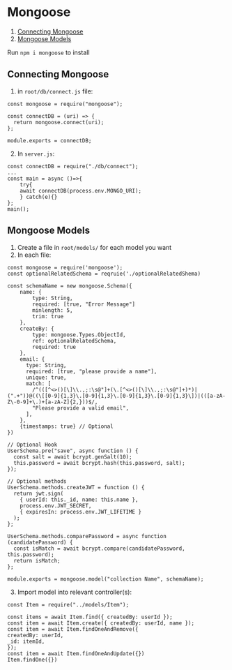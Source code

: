 # Mongoose

1. [Connecting Mongoose](https://github.com/mhgamboa/notes/blob/main/Backend/mongoose.md#Connecting_Mongoose)
2. [Mongoose Models](<(https://github.com/mhgamboa/notes/blob/main/Backend/mongoose.md#Mongoose_Models)>)

Run `npm i mongoose` to install

## Connecting Mongoose

1. in `root/db/connect.js` file:

```
const mongoose = require("mongoose");

const connectDB = (uri) => {
  return mongoose.connect(uri);
};

module.exports = connectDB;
```

2. In `server.js`:

```
const connectDB = require("./db/connect");
...
const main = async ()=>{
    try{
    await connectDB(process.env.MONGO_URI);
    } catch(e){}
};
main();
```

## Mongoose Models

1. Create a file in `root/models/` for each model you want
2. In each file:

```
const mongoose = require('mongoose');
const optionalRelatedSchema = reqruie('./optionalRelatedShema)

const schemaName = new mongoose.Schema({
    name: {
        type: String,
        required: [true, "Error Message"]
        minlength: 5,
        trim: true
    },
    createBy: {
        type: mongoose.Types.ObjectId,
        ref: optionalRelatedSchema,
        required: true
    },
    email: {
      type: String,
      required: [true, "please provide a name"],
      unique: true,
      match: [
        /^(([^<>()[\]\\.,;:\s@"]+(\.[^<>()[\]\\.,;:\s@"]+)*)|(".+"))@((\[[0-9]{1,3}\.[0-9]{1,3}\.[0-9]{1,3}\.[0-9]{1,3}\])|(([a-zA-Z\-0-9]+\.)+[a-zA-Z]{2,}))$/,
        "Please provide a valid email",
      ],
    },
    {timestamps: true} // Optional
})

// Optional Hook
UserSchema.pre("save", async function () {
  const salt = await bcrypt.genSalt(10);
  this.password = await bcrypt.hash(this.password, salt);
});

// Optional methods
UserSchema.methods.createJWT = function () {
  return jwt.sign(
    { userId: this._id, name: this.name },
    process.env.JWT_SECRET,
    { expiresIn: process.env.JWT_LIFETIME }
  );
};

UserSchema.methods.comparePassword = async function (candidatePassword) {
  const isMatch = await bcrypt.compare(candidatePassword, this.password);
  return isMatch;
};

module.exports = mongoose.model("collection Name", schemaName);
```

3. Import model into relevant controller(s):

```
const Item = require("../models/Item");

const items = await Item.find({ createdBy: userId });
const item = await Item.create({ createdBy: userId, name });
const item = await Item.findOneAndRemove({
createdBy: userId,
_id: itemId,
});
const item = await Item.findOneAndUpdate({})
Item.findOne({})

```

